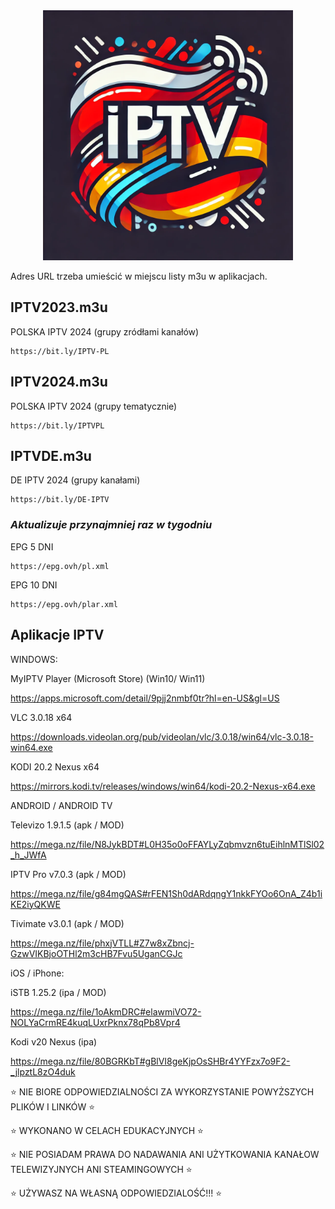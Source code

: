 <div align="center">
  <img src="IPTVPLDE2024LogoYinYang.png" alt="Logo" width="400" height="400" />
</div>

Adres URL trzeba umieścić w miejscu listy m3u w aplikacjach.

## IPTV2023.m3u

POLSKA IPTV 2024 (grupy zródłami kanałów)
```
https://bit.ly/IPTV-PL
```


## IPTV2024.m3u

POLSKA IPTV 2024 (grupy tematycznie)
```
https://bit.ly/IPTVPL
```


## IPTVDE.m3u

DE IPTV 2024 (grupy kanałami)
```
https://bit.ly/DE-IPTV
```


### *Aktualizuje przynajmniej raz w tygodniu*

EPG 5 DNI
```
https://epg.ovh/pl.xml
```
EPG 10 DNI
```
https://epg.ovh/plar.xml
```


## **Aplikacje IPTV**

WINDOWS:

MyIPTV Player (Microsoft Store) (Win10/ Win11)

https://apps.microsoft.com/detail/9pjj2nmbf0tr?hl=en-US&gl=US


VLC 3.0.18 x64

https://downloads.videolan.org/pub/videolan/vlc/3.0.18/win64/vlc-3.0.18-win64.exe


KODI 20.2 Nexus x64

https://mirrors.kodi.tv/releases/windows/win64/kodi-20.2-Nexus-x64.exe


ANDROID / ANDROID TV

Televizo 1.9.1.5 (apk / MOD)

https://mega.nz/file/N8JykBDT#L0H35o0oFFAYLyZqbmvzn6tuEihlnMTlSl02_h_JWfA


IPTV Pro v7.0.3 (apk / MOD)

https://mega.nz/file/g84mgQAS#rFEN1Sh0dARdqngY1nkkFYOo6OnA_Z4b1iKE2iyQKWE


Tivimate v3.0.1 (apk / MOD)

https://mega.nz/file/phxjVTLL#Z7w8xZbncj-GzwVIKBjoOTHl2m3cHB7Fvu5UganCGJc



iOS / iPhone:

iSTB 1.25.2 (ipa / MOD)

https://mega.nz/file/1oAkmDRC#elawmiVO72-NOLYaCrmRE4kuqLUxrPknx78qPb8Vpr4


Kodi v20 Nexus (ipa)

https://mega.nz/file/80BGRKbT#gBlVI8geKjpOsSHBr4YYFzx7o9F2-_jlpztL8zO4duk



:star: NIE BIORE ODPOWIEDZIALNOŚCI ZA WYKORZYSTANIE POWYŻSZYCH PLIKÓW I LINKÓW :star:

:star: WYKONANO W CELACH EDUKACYJNYCH :star:

:star: NIE POSIADAM PRAWA DO NADAWANIA ANI UŻYTKOWANIA KANAŁOW TELEWIZYJNYCH ANI STEAMINGOWYCH :star:

:star: UŻYWASZ NA WŁASNĄ ODPOWIEDZIALOŚĆ!!! :star:
